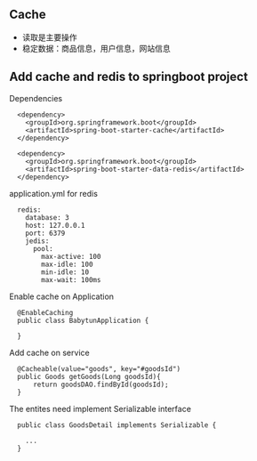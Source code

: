 
## Cache
- 读取是主要操作
- 稳定数据：商品信息，用户信息，网站信息

## Add cache and redis to springboot project
Dependencies
```
  <dependency>
    <groupId>org.springframework.boot</groupId>
    <artifactId>spring-boot-starter-cache</artifactId>
  </dependency>

  <dependency>
    <groupId>org.springframework.boot</groupId>
    <artifactId>spring-boot-starter-data-redis</artifactId>
  </dependency>
```

application.yml for redis
```
  redis:
    database: 3
    host: 127.0.0.1
    port: 6379
    jedis:
      pool:
        max-active: 100
        max-idle: 100
        min-idle: 10
        max-wait: 100ms
```

Enable cache on Application
```
  @EnableCaching
  public class BabytunApplication {

  }
```

Add cache on service
```
  @Cacheable(value="goods", key="#goodsId")
  public Goods getGoods(Long goodsId){
      return goodsDAO.findById(goodsId);
  }
```

The entites need implement Serializable interface
```
  public class GoodsDetail implements Serializable {

    ...
  }
```